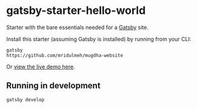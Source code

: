 # gatsby-starter-hello-world
Starter with the bare essentials needed for a [Gatsby](https://www.gatsbyjs.org/) site.

Install this starter (assuming Gatsby is installed) by running from your CLI:
```
gatsby  
https://github.com/mridulmeh/mugdha-website
```

Or [view the live demo here](https://gatsby-starter-hello-world-demo.netlify.com/).

## Running in development
`gatsby develop`
